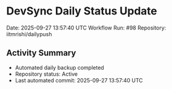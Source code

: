 # DevSync Daily Status Update
Date: 2025-09-27 13:57:40 UTC
Workflow Run: #98
Repository: iitmrishi/dailypush

## Activity Summary
- Automated daily backup completed
- Repository status: Active
- Last automated commit: 2025-09-27 13:57:40 UTC
